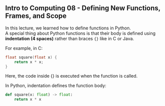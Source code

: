 ## Intro to Computing 08 - Defining New Functions, Frames, and Scope

In this lecture, we learned how to define functions in Python.  
A special thing about Python functions is that their body is defined using **indentation (4 spaces)** rather than braces `{}` like in C or Java.

For example, in C:

```c
float square(float x) {
    return x * x;
}
```
Here, the code inside {} is executed when the function is called.

In Python, indentation defines the function body:

```py
def square(x: float) -> float:
    return x * x
```